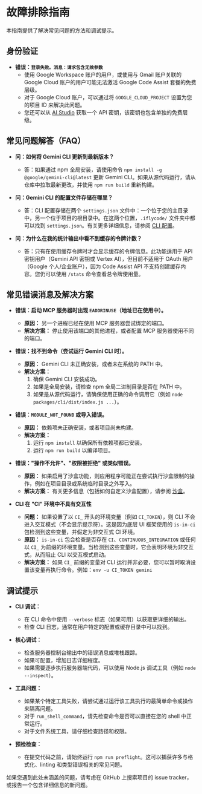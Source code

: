 # 故障排除指南

本指南提供了解决常见问题的方法和调试提示。

## 身份验证

- **错误：`登录失败。消息：请求包含无效参数`**
  - 使用 Google Workspace 账户的用户，或使用与 Gmail 账户关联的 Google Cloud 账户的用户可能无法激活 Google Code Assist 套餐的免费层级。
  - 对于 Google Cloud 账户，可以通过将 `GOOGLE_CLOUD_PROJECT` 设置为您的项目 ID 来解决此问题。
  - 您还可以从 [AI Studio](https://aistudio.google.com/app/apikey) 获取一个 API 密钥，该密钥也包含单独的免费层级。

## 常见问题解答（FAQ）

- **问：如何将 Gemini CLI 更新到最新版本？**
  - 答：如果通过 npm 全局安装，请使用命令 `npm install -g @google/gemini-cli@latest` 更新 Gemini CLI。如果从源代码运行，请从仓库中拉取最新更改，并使用 `npm run build` 重新构建。

- **问：Gemini CLI 的配置文件存储在哪里？**
  - 答：CLI 配置存储在两个 `settings.json` 文件中：一个位于您的主目录中，另一个位于项目的根目录中。在这两个位置，`.iflycode/` 文件夹中都可以找到 `settings.json`。有关更多详细信息，请参阅 [CLI 配置](./cli/configuration.md)。

- **问：为什么在我的统计输出中看不到缓存的令牌计数？**
  - 答：只有在使用缓存令牌时才会显示缓存的令牌信息。此功能适用于 API 密钥用户（Gemini API 密钥或 Vertex AI），但目前不适用于 OAuth 用户（Google 个人/企业账户），因为 Code Assist API 不支持创建缓存内容。您仍可以使用 `/stats` 命令查看总令牌使用量。

## 常见错误消息及解决方案

- **错误：启动 MCP 服务器时出现 `EADDRINUSE`（地址已在使用中）。**
  - **原因：** 另一个进程已经在使用 MCP 服务器尝试绑定的端口。
  - **解决方案：**
    停止使用该端口的其他进程，或者配置 MCP 服务器使用不同的端口。

- **错误：找不到命令（尝试运行 Gemini CLI 时）。**
  - **原因：** Gemini CLI 未正确安装，或者未在系统的 PATH 中。
  - **解决方案：**
    1. 确保 Gemini CLI 安装成功。
    2. 如果是全局安装，请检查 npm 全局二进制目录是否在 PATH 中。
    3. 如果是从源代码运行，请确保使用正确的命令调用它（例如 `node packages/cli/dist/index.js ...`）。

- **错误：`MODULE_NOT_FOUND` 或导入错误。**
  - **原因：** 依赖项未正确安装，或者项目尚未构建。
  - **解决方案：**
    1. 运行 `npm install` 以确保所有依赖项都已安装。
    2. 运行 `npm run build` 以编译项目。

- **错误："操作不允许"、"权限被拒绝" 或类似错误。**
  - **原因：** 如果启用了沙盒功能，则应用程序可能正在尝试执行沙盒限制的操作，例如在项目目录或系统临时目录之外写入。
  - **解决方案：** 有关更多信息（包括如何自定义沙盒配置），请参阅 [沙盒](./cli/configuration.md#sandboxing)。

- **CLI 在 "CI" 环境中不具有交互性**
  - **问题：** 如果设置了以 `CI_` 开头的环境变量（例如 `CI_TOKEN`），则 CLI 不会进入交互模式（不会显示提示符）。这是因为底层 UI 框架使用的 `is-in-ci` 包检测到这些变量，并假定为非交互式 CI 环境。
  - **原因：** `is-in-ci` 包会检查是否存在 `CI`、`CONTINUOUS_INTEGRATION` 或任何以 `CI_` 为前缀的环境变量。当检测到这些变量时，它会表明环境为非交互式，从而阻止 CLI 以交互模式启动。
  - **解决方案：** 如果 `CI_` 前缀的变量对 CLI 运行并非必要，您可以暂时取消设置该变量再执行命令。例如：`env -u CI_TOKEN gemini`

## 调试提示

- **CLI 调试：**
  - 在 CLI 命令中使用 `--verbose` 标志（如果可用）以获取更详细的输出。
  - 检查 CLI 日志，通常在用户特定的配置或缓存目录中可以找到。

- **核心调试：**
  - 检查服务器控制台输出中的错误消息或堆栈跟踪。
  - 如果可配置，增加日志详细程度。
  - 如果需要逐步执行服务器端代码，可以使用 Node.js 调试工具（例如 `node --inspect`）。

- **工具问题：**
  - 如果某个特定工具失败，请尝试通过运行该工具执行的最简单命令或操作来隔离问题。
  - 对于 `run_shell_command`，请先检查命令是否可以直接在您的 shell 中正常运行。
  - 对于文件系统工具，请仔细检查路径和权限。

- **预检检查：**
  - 在提交代码之前，请始终运行 `npm run preflight`。这可以捕获许多与格式化、linting 和类型错误相关的常见问题。

如果您遇到此处未涵盖的问题，请考虑在 GitHub 上搜索项目的 issue tracker，或报告一个包含详细信息的新问题。